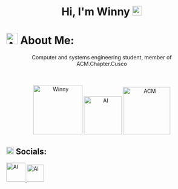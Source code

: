 # <center>Hi, I'm Winny  <img src="https://encrypted-tbn0.gstatic.com/images?q=tbn:ANd9GcSW-VMaN-gW7MCQi5nxi5Ejd3kdvrhMLrFzkmVAn3QRew&s" alt="Dev" width="25"> </center>



# <img src="https://img.freepik.com/premium-vector/sweet-feline-pink-kawaii-cartoon-cat-icon-with-saturated-colors-white-amber-accents-ani_801298-60.jpg?w=740" alt="AI" width="30"> About Me:
<center>Computer and systems engineering student, member of ACM.Chapter.Cusco</center>
<br>
<br>

<p align="center">
  <img src="https://img.freepik.com/premium-photo/illustration-cloudy-sky-anime-style-anime-sky-cloud-background_803496-46.jpg?w=740" alt="Winny" width="130">
  <img src="https://i.imgur.com/XpDj0c8.png" alt="AI" width="100">
  <img src="https://i.imgur.com/uzuvt4I.png" alt="ACM" width="125">
</p>

## <img src="https://i.pinimg.com/736x/e4/65/71/e4657132b90e75be37cdac7c8f6c3c4a.jpg" alt="AI" width="20"> Socials:

<a href="https://www.facebook.com/Tamarindo707/">
    <img src="https://i.imgur.com/iRoA2cy.png" alt="AI" width="50">
</a>
<a href="https://www.instagram.com/tamarindo_404/">
    <img src="https://i.imgur.com/G8W1k4j.png" alt="AI" width="45">
</a>



